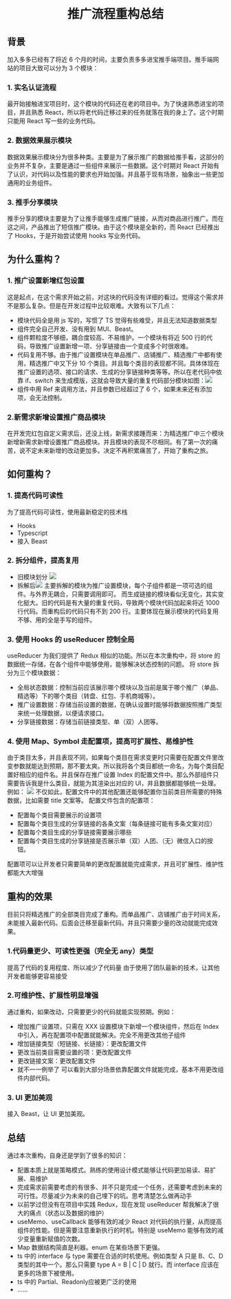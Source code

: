 <center><h1>推广流程重构总结</h1></center>

## 背景

加入多多已经有了将近 6 个月的时间，主要负责多多进宝推手端项目。推手端网站的项目大致可以分为 3 个模块：

### 1. 实名认证流程

最开始接触进宝项目时，这个模块的代码还在老的项目中。为了快速熟悉进宝的项目，并且熟悉 React，所以将老代码迁移过来的任务就落在我的身上了。这个时期只能用 React 写一些的业务代码。

### 2. 数据效果展示模块

数据效果展示模块分为很多种类。主要是为了展示推广的数据给推手看，这部分的业务并不复杂，主要是通过一些组件来展示一些数据。这个时期对 React 开始有了认识，对代码以及性能的要求也开始加强。并且基于现有场景，抽象出一些更加通用的业务组件。

### 3. 推手分享模块

推手分享的模块主要是为了让推手能够生成推广链接，从而对商品进行推广。而在这之间，产品推出了短信推广模块。由于这个模块是全新的，而 React 已经推出了 Hooks，于是开始尝试使用 hooks 写业务代码。

## 为什么重构？

### 1. 推广设置新增红包设置

这是起点，在这个需求开始之前，对这块的代码没有详细的看过。觉得这个需求并不是那么复杂。但是在开发过程中比较艰难。大致有以下几点：

- 模块代码全是用 js 写的，写惯了 TS 觉得有些难受，并且无法知道数据类型
- 组件完全自己开发、没有用到 MUI、Beast。
- 组件颗粒度不够细，耦合度较高、不易维护。一个模块有将近 500 行的代码，导致推广设置新增一项、分享链接由一个变成多个时很艰难。
- 代码复用不够。由于推广设置模块在单品推广、店铺推广、精选推广中都有使用，精选推广中又下分 10 个类目。并且每个类目的表现都不同。具体体现在推广设置的选项、接口的请求、生成的分享链接种类等等。所以在老代码中依靠 if、switch 来生成模版，这就会导致大量的重复代码部分模块如图：![](https://user-gold-cdn.xitu.io/2019/6/30/16ba6f5505e505d2?w=1768&h=1644&f=png&s=309314)
- 组件中用 Ref 来调用方法，并且参数已经超过了 6 个，如果未来还有添加项，会无法控制。

### 2.新需求新增设置推广商品模块

在开发完红包自定义需求后，还没上线，新需求接踵而来：为精选推广中三个模块新增新需求新增设置推广商品模块。并且模块的表现不尽相同。有了第一次的痛苦，说不定未来新增的改动更加多。决定不再积累痛苦了，开始了重构之旅。

## 如何重构？

### 1. 提高代码可读性

为了提高代码可读性，使用最新稳定的技术栈

- Hooks
- Typescript
- 接入 Beast

### 2. 拆分组件，提高复用

- 旧模块划分
  ![](https://user-gold-cdn.xitu.io/2019/6/30/16ba717a1d28f255?w=1374&h=776&f=png&s=69926)
- 拆解后![](https://user-gold-cdn.xitu.io/2019/6/30/16ba722b4ca73eeb?w=1306&h=950&f=png&s=88280)
  主要拆解的模块为推广设置模块，每个子组件都是一项可选的组件。与外界无耦合，只需要调用即可。
  而生成链接的模块看似无变化，其实变化挺大。旧的代码是有大量的重复代码，导致两个模块代码加起来将近 1000 行代码。而重构后的代码只有不到 200 行。主要体现在展示模块的代码复用不够、用的全是手写的组件。

### 3. 使用 Hooks 的 useReducer 控制全局

useReducer 为我们提供了 Redux 相似的功能。所以在本次重构中，将 store 的数据统一存储，在各个组件中能够使用，能够解决状态控制的问题。
将 store 拆分为三个模块数据：

- 全局状态数据：控制当前应该展示哪个模块以及当前是属于哪个推广（单品、精选等）下的哪个类目（转盘、红包、手机商城等）。
- 推广设置数据：存储当前设置的数据，在确认设置时能够将数据按照推广类型来统一处理数据，以便请求接口。
- 分享链接数据：存储当前链接类型、单（双）人团等。

### 4. 使用 Map、Symbol 走配置项，提高可扩展性、易维护性

由于类目太多，并且表现不同，如果每个类目在需求变更时只需要在配置文件里改变参数就能达到预期，那不要太爽。所以我将各个类目都统一命名，为每个类目配置好相应的组件名。并且保存在推广设置 Index 的配置文件中。那么外部组件只需要告诉我是什么类目，就能为其渲染出对应的 UI，并且数据都能够统一处理。例如：
![](https://user-gold-cdn.xitu.io/2019/6/30/16ba742278e57df4?w=1540&h=962&f=png&s=161559)
不仅如此，配置文件中的其他配置还能够配置你当前类目所需要的特殊数据，比如需要 title 文案等。
配置文件包含的配置项：

- 配置每个类目需要展示的设置项
- 配置每个类目生成的分享链接的各条文案（每条链接可能有多条文案对应）
- 配置每个类目生成的分享链接需要展示哪些
- 配置每个类目生成的分享链接是否展示单（双）人团、（无）微信入口的按钮。

配置项可以让开发者只需要简单的更改配置就能完成需求，并且可扩展性、维护性都能大大增强

## 重构的效果

目前只将精选推广的全部类目完成了重构。而单品推广、店铺推广由于时间关系，未能接入最新代码。后面会迁移至最新代码。并且只需要少量的改动就能完成效果。

### 1.代码量更少、可读性更强（完全无 any）类型

提高了代码的复用程度、所以减少了代码量
由于使用了团队最新的技术，让其他开发者能够更容易接受

### 2.可维护性、扩展性明显增强

通过重构，如果改动，只需要更少的代码就能实现预期。例如：

- 增加推广设置项，只需在 XXX 设置模块下新增一个模块组件，然后在 Index 中引入，再在配置项中配置就能解决。完全不用更改其他子组件
- 增加链接类型（短链接、长链接）：更改配置文件
- 更改当前类目需要设置的项：更改配置文件
- 更改链接文案：更改配置文件
- 就不一一例举了
  可以看到大部分场景依靠配置文件就能完成，基本不用更改组件内部代码。

### 3. UI 更加美观

接入 Beast，让 UI 更加美观。

## 总结

通过本次重构，自身还是学到了很多的知识：

- 配置本质上就是策略模式。熟练的使用设计模式能够让代码更加易读、易扩展、易维护
- 完成需求前需要考虑的有很多、并不只是完成一个任务，还需要考虑到未来的可行性。尽量减少为未来的自己埋下的坑。思考清楚怎么做再动手
- 以前学过但没有在项目中实践 Redux，现在发现 useReducer 帮我解决了很大的痛点（状态以及数据的维护）
- useMemo、useCallback 能够有效的减少 React 对代码的执行量，从而提高组件的性能。但是需要注意重新执行的时机。特别是 useMemo 能够有效的减少变量重新赋值的次数。
- Map 数据结构简直是利器。enum 在某些场景下更强。
- ts 中的 interface 与 type 需要在合适的时机使用。例如类型 A 只是 B、C、D 类型的其中一个。那么只需要 type A = B | C | D 就行。而 interface 应该在更多的场景下被使用。
- ts 中的 Partial<T>、Readonly<T>应被更广泛的使用
- ......
